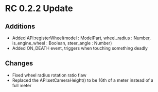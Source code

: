 # RC 0.2.2 Update

## Additions
* Added API:registerWheel(model : ModelPart, wheel_radius : Number, is_engine_wheel : Boolean, steer_angle : Number)
* Added ON_DEATH event, triggers when touching something deadly

## Changes
* Fixed wheel radius rotation ratio flaw
* Replaced the API:setCameraHeight() to be 16th of a meter instead of a full meter
